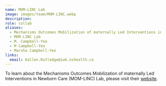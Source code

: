 ```yaml
---
name: MOM-LINC Lab
image: images/team/MOM-LINC.webp
description: 
role: collab
aliases:
  - Mechanisms Outcomes Mobilization of maternally Led Interventions in Newborn Care
  - MOM-LINC Lab
  - M. Campbell-Yeo
  - M Campbell-Yeo
  - Marsha Campbell-Yeo
links:
  email: Kallen.Rutledge@iwk.nshealth.ca
---
```


To learn about the Mechanisms Outcomes Mobilization of maternally Led Interventions in Newborn Care (MOM-LINC) Lab, please visit their [website](https://www.momlinc.ca/).